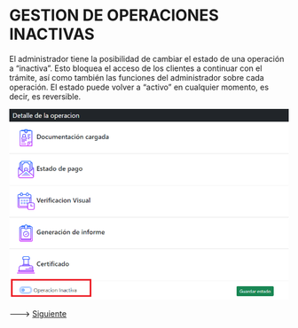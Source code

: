 # GESTION DE OPERACIONES INACTIVAS

El administrador tiene la posibilidad de cambiar el estado de una operación a “inactiva”. Esto bloquea el acceso de los clientes a continuar con el trámite, así como también las funciones del administrador sobre cada operación. El estado puede volver a “activo” en cualquier momento, es decir, es reversible.

<img src="https://github.com/MrHolmes19/certification-system/blob/main/doc/screenshots/7.admin-operacion-inactiva.png?raw=true" width="800">



---> [Siguiente](always_on_tasks.md#TAREAS-RUTINARIAS)